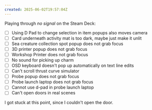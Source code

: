 ```yaml
---
created: 2025-06-02T19:57:04Z
---
```


Playing through _no signal_ on the Steam Deck:
- [ ] Using D Pad to change selection in item popups also moves camera
- [ ] Card underneath activity mat is too dark, maybe just make it unlit
- [ ] Sea creature collection spot popup does not grab focus
- [ ] 3D printer popup does not grab focus
- [ ] Workshop Printer does not grab focus
- [ ] No sound for picking up charm
- [ ] OSD keyboard doesn't pop up automatically on text line edits
- [ ] Can't scroll thrust curve simulator
- [ ] Probe popup does not grab focus
- [ ] Probe launch laptop does not grab focus
- [ ] Cannot use d-pad in probe launch laptop
- [ ] Can't open doors in real scenes

I got stuck at this point, since I couldn't open the door.
